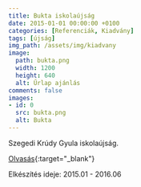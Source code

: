 ```yaml
---
title: Bukta iskolaújság
date: 2015-01-01 00:00:00 +0100
categories: [Referenciák, Kiadvány]
tags: [újság]
img_path: /assets/img/kiadvany
image:
  path: bukta.png
  width: 1200
  height: 640
  alt: Űrlap ajánlás
comments: false
images:
- id: 0
  src: bukta.png
  alt: Bukta
---
```


Szegedi Krúdy Gyula iskolaújság.

[Olvasás](https://onedrive.live.com/?authkey=%21AFgrjC%5FZze9R2NI&id=3A2B088B1C3B2E14%2126306&cid=3A2B088B1C3B2E14){:target="_blank"}

Elkészítés ideje: 2015.01 - 2016.06